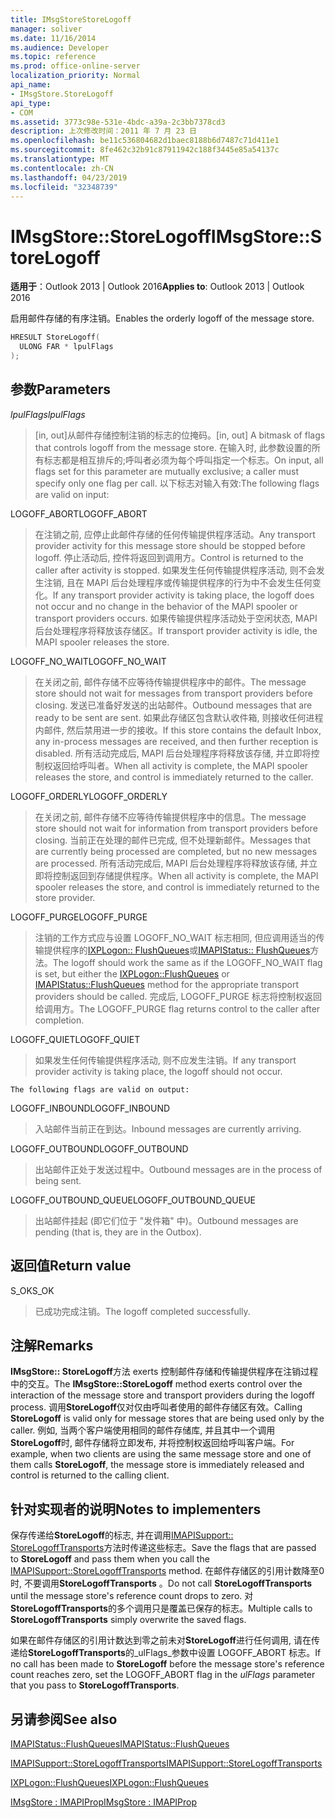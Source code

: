 ```yaml
---
title: IMsgStoreStoreLogoff
manager: soliver
ms.date: 11/16/2014
ms.audience: Developer
ms.topic: reference
ms.prod: office-online-server
localization_priority: Normal
api_name:
- IMsgStore.StoreLogoff
api_type:
- COM
ms.assetid: 3773c98e-531e-4bdc-a39a-2c3bb7378cd3
description: 上次修改时间：2011 年 7 月 23 日
ms.openlocfilehash: be11c536804682d1baec8188b6d7487c71d411e1
ms.sourcegitcommit: 8fe462c32b91c87911942c188f3445e85a54137c
ms.translationtype: MT
ms.contentlocale: zh-CN
ms.lasthandoff: 04/23/2019
ms.locfileid: "32348739"
---
```

# <a name="imsgstorestorelogoff"></a><span data-ttu-id="fc931-103">IMsgStore::StoreLogoff</span><span class="sxs-lookup"><span data-stu-id="fc931-103">IMsgStore::StoreLogoff</span></span>

  
  
<span data-ttu-id="fc931-104">**适用于**：Outlook 2013 | Outlook 2016</span><span class="sxs-lookup"><span data-stu-id="fc931-104">**Applies to**: Outlook 2013 | Outlook 2016</span></span> 
  
<span data-ttu-id="fc931-105">启用邮件存储的有序注销。</span><span class="sxs-lookup"><span data-stu-id="fc931-105">Enables the orderly logoff of the message store.</span></span>
  
```cpp
HRESULT StoreLogoff(
  ULONG FAR * lpulFlags
);
```

## <a name="parameters"></a><span data-ttu-id="fc931-106">参数</span><span class="sxs-lookup"><span data-stu-id="fc931-106">Parameters</span></span>

 <span data-ttu-id="fc931-107">_lpulFlags_</span><span class="sxs-lookup"><span data-stu-id="fc931-107">_lpulFlags_</span></span>
  
> <span data-ttu-id="fc931-108">[in, out]从邮件存储控制注销的标志的位掩码。</span><span class="sxs-lookup"><span data-stu-id="fc931-108">[in, out] A bitmask of flags that controls logoff from the message store.</span></span> <span data-ttu-id="fc931-109">在输入时, 此参数设置的所有标志都是相互排斥的;呼叫者必须为每个呼叫指定一个标志。</span><span class="sxs-lookup"><span data-stu-id="fc931-109">On input, all flags set for this parameter are mutually exclusive; a caller must specify only one flag per call.</span></span> <span data-ttu-id="fc931-110">以下标志对输入有效:</span><span class="sxs-lookup"><span data-stu-id="fc931-110">The following flags are valid on input:</span></span>
    
<span data-ttu-id="fc931-111">LOGOFF_ABORT</span><span class="sxs-lookup"><span data-stu-id="fc931-111">LOGOFF_ABORT</span></span> 
  
> <span data-ttu-id="fc931-112">在注销之前, 应停止此邮件存储的任何传输提供程序活动。</span><span class="sxs-lookup"><span data-stu-id="fc931-112">Any transport provider activity for this message store should be stopped before logoff.</span></span> <span data-ttu-id="fc931-113">停止活动后, 控件将返回到调用方。</span><span class="sxs-lookup"><span data-stu-id="fc931-113">Control is returned to the caller after activity is stopped.</span></span> <span data-ttu-id="fc931-114">如果发生任何传输提供程序活动, 则不会发生注销, 且在 MAPI 后台处理程序或传输提供程序的行为中不会发生任何变化。</span><span class="sxs-lookup"><span data-stu-id="fc931-114">If any transport provider activity is taking place, the logoff does not occur and no change in the behavior of the MAPI spooler or transport providers occurs.</span></span> <span data-ttu-id="fc931-115">如果传输提供程序活动处于空闲状态, MAPI 后台处理程序将释放该存储区。</span><span class="sxs-lookup"><span data-stu-id="fc931-115">If transport provider activity is idle, the MAPI spooler releases the store.</span></span> 
    
<span data-ttu-id="fc931-116">LOGOFF_NO_WAIT</span><span class="sxs-lookup"><span data-stu-id="fc931-116">LOGOFF_NO_WAIT</span></span> 
  
> <span data-ttu-id="fc931-117">在关闭之前, 邮件存储不应等待传输提供程序中的邮件。</span><span class="sxs-lookup"><span data-stu-id="fc931-117">The message store should not wait for messages from transport providers before closing.</span></span> <span data-ttu-id="fc931-118">发送已准备好发送的出站邮件。</span><span class="sxs-lookup"><span data-stu-id="fc931-118">Outbound messages that are ready to be sent are sent.</span></span> <span data-ttu-id="fc931-119">如果此存储区包含默认收件箱, 则接收任何进程内邮件, 然后禁用进一步的接收。</span><span class="sxs-lookup"><span data-stu-id="fc931-119">If this store contains the default Inbox, any in-process messages are received, and then further reception is disabled.</span></span> <span data-ttu-id="fc931-120">所有活动完成后, MAPI 后台处理程序将释放该存储, 并立即将控制权返回给呼叫者。</span><span class="sxs-lookup"><span data-stu-id="fc931-120">When all activity is complete, the MAPI spooler releases the store, and control is immediately returned to the caller.</span></span> 
    
<span data-ttu-id="fc931-121">LOGOFF_ORDERLY</span><span class="sxs-lookup"><span data-stu-id="fc931-121">LOGOFF_ORDERLY</span></span> 
  
> <span data-ttu-id="fc931-122">在关闭之前, 邮件存储不应等待传输提供程序中的信息。</span><span class="sxs-lookup"><span data-stu-id="fc931-122">The message store should not wait for information from transport providers before closing.</span></span> <span data-ttu-id="fc931-123">当前正在处理的邮件已完成, 但不处理新邮件。</span><span class="sxs-lookup"><span data-stu-id="fc931-123">Messages that are currently being processed are completed, but no new messages are processed.</span></span> <span data-ttu-id="fc931-124">所有活动完成后, MAPI 后台处理程序将释放该存储, 并立即将控制返回到存储提供程序。</span><span class="sxs-lookup"><span data-stu-id="fc931-124">When all activity is complete, the MAPI spooler releases the store, and control is immediately returned to the store provider.</span></span> 
    
<span data-ttu-id="fc931-125">LOGOFF_PURGE</span><span class="sxs-lookup"><span data-stu-id="fc931-125">LOGOFF_PURGE</span></span> 
  
> <span data-ttu-id="fc931-126">注销的工作方式应与设置 LOGOFF_NO_WAIT 标志相同, 但应调用适当的传输提供程序的[IXPLogon:: FlushQueues](ixplogon-flushqueues.md)或[IMAPIStatus:: FlushQueues](imapistatus-flushqueues.md)方法。</span><span class="sxs-lookup"><span data-stu-id="fc931-126">The logoff should work the same as if the LOGOFF_NO_WAIT flag is set, but either the [IXPLogon::FlushQueues](ixplogon-flushqueues.md) or [IMAPIStatus::FlushQueues](imapistatus-flushqueues.md) method for the appropriate transport providers should be called.</span></span> <span data-ttu-id="fc931-127">完成后, LOGOFF_PURGE 标志将控制权返回给调用方。</span><span class="sxs-lookup"><span data-stu-id="fc931-127">The LOGOFF_PURGE flag returns control to the caller after completion.</span></span> 
    
<span data-ttu-id="fc931-128">LOGOFF_QUIET</span><span class="sxs-lookup"><span data-stu-id="fc931-128">LOGOFF_QUIET</span></span> 
  
> <span data-ttu-id="fc931-129">如果发生任何传输提供程序活动, 则不应发生注销。</span><span class="sxs-lookup"><span data-stu-id="fc931-129">If any transport provider activity is taking place, the logoff should not occur.</span></span>
    
    The following flags are valid on output:
    
<span data-ttu-id="fc931-130">LOGOFF_INBOUND</span><span class="sxs-lookup"><span data-stu-id="fc931-130">LOGOFF_INBOUND</span></span> 
  
> <span data-ttu-id="fc931-131">入站邮件当前正在到达。</span><span class="sxs-lookup"><span data-stu-id="fc931-131">Inbound messages are currently arriving.</span></span>
    
<span data-ttu-id="fc931-132">LOGOFF_OUTBOUND</span><span class="sxs-lookup"><span data-stu-id="fc931-132">LOGOFF_OUTBOUND</span></span> 
  
> <span data-ttu-id="fc931-133">出站邮件正处于发送过程中。</span><span class="sxs-lookup"><span data-stu-id="fc931-133">Outbound messages are in the process of being sent.</span></span>
    
<span data-ttu-id="fc931-134">LOGOFF_OUTBOUND_QUEUE</span><span class="sxs-lookup"><span data-stu-id="fc931-134">LOGOFF_OUTBOUND_QUEUE</span></span> 
  
> <span data-ttu-id="fc931-135">出站邮件挂起 (即它们位于 "发件箱" 中)。</span><span class="sxs-lookup"><span data-stu-id="fc931-135">Outbound messages are pending (that is, they are in the Outbox).</span></span>
    
## <a name="return-value"></a><span data-ttu-id="fc931-136">返回值</span><span class="sxs-lookup"><span data-stu-id="fc931-136">Return value</span></span>

<span data-ttu-id="fc931-137">S_OK</span><span class="sxs-lookup"><span data-stu-id="fc931-137">S_OK</span></span> 
  
> <span data-ttu-id="fc931-138">已成功完成注销。</span><span class="sxs-lookup"><span data-stu-id="fc931-138">The logoff completed successfully.</span></span>
    
## <a name="remarks"></a><span data-ttu-id="fc931-139">注解</span><span class="sxs-lookup"><span data-stu-id="fc931-139">Remarks</span></span>

<span data-ttu-id="fc931-140">**IMsgStore:: StoreLogoff**方法 exerts 控制邮件存储和传输提供程序在注销过程中的交互。</span><span class="sxs-lookup"><span data-stu-id="fc931-140">The **IMsgStore::StoreLogoff** method exerts control over the interaction of the message store and transport providers during the logoff process.</span></span> <span data-ttu-id="fc931-141">调用**StoreLogoff**仅对仅由呼叫者使用的邮件存储区有效。</span><span class="sxs-lookup"><span data-stu-id="fc931-141">Calling **StoreLogoff** is valid only for message stores that are being used only by the caller.</span></span> <span data-ttu-id="fc931-142">例如, 当两个客户端使用相同的邮件存储库, 并且其中一个调用**StoreLogoff**时, 邮件存储将立即发布, 并将控制权返回给呼叫客户端。</span><span class="sxs-lookup"><span data-stu-id="fc931-142">For example, when two clients are using the same message store and one of them calls **StoreLogoff**, the message store is immediately released and control is returned to the calling client.</span></span>
  
## <a name="notes-to-implementers"></a><span data-ttu-id="fc931-143">针对实现者的说明</span><span class="sxs-lookup"><span data-stu-id="fc931-143">Notes to implementers</span></span>

<span data-ttu-id="fc931-144">保存传递给**StoreLogoff**的标志, 并在调用[IMAPISupport:: StoreLogoffTransports](imapisupport-storelogofftransports.md)方法时传递这些标志。</span><span class="sxs-lookup"><span data-stu-id="fc931-144">Save the flags that are passed to **StoreLogoff** and pass them when you call the [IMAPISupport::StoreLogoffTransports](imapisupport-storelogofftransports.md) method.</span></span> <span data-ttu-id="fc931-145">在邮件存储区的引用计数降至0时, 不要调用**StoreLogoffTransports** 。</span><span class="sxs-lookup"><span data-stu-id="fc931-145">Do not call **StoreLogoffTransports** until the message store's reference count drops to zero.</span></span> <span data-ttu-id="fc931-146">对**StoreLogoffTransports**的多个调用只是覆盖已保存的标志。</span><span class="sxs-lookup"><span data-stu-id="fc931-146">Multiple calls to **StoreLogoffTransports** simply overwrite the saved flags.</span></span> 
  
<span data-ttu-id="fc931-147">如果在邮件存储区的引用计数达到零之前未对**StoreLogoff**进行任何调用, 请在传递给**StoreLogoffTransports**的_ulFlags_参数中设置 LOGOFF_ABORT 标志。</span><span class="sxs-lookup"><span data-stu-id="fc931-147">If no call has been made to **StoreLogoff** before the message store's reference count reaches zero, set the LOGOFF_ABORT flag in the  _ulFlags_ parameter that you pass to **StoreLogoffTransports**.</span></span>
  
## <a name="see-also"></a><span data-ttu-id="fc931-148">另请参阅</span><span class="sxs-lookup"><span data-stu-id="fc931-148">See also</span></span>



[<span data-ttu-id="fc931-149">IMAPIStatus::FlushQueues</span><span class="sxs-lookup"><span data-stu-id="fc931-149">IMAPIStatus::FlushQueues</span></span>](imapistatus-flushqueues.md)
  
[<span data-ttu-id="fc931-150">IMAPISupport::StoreLogoffTransports</span><span class="sxs-lookup"><span data-stu-id="fc931-150">IMAPISupport::StoreLogoffTransports</span></span>](imapisupport-storelogofftransports.md)
  
[<span data-ttu-id="fc931-151">IXPLogon::FlushQueues</span><span class="sxs-lookup"><span data-stu-id="fc931-151">IXPLogon::FlushQueues</span></span>](ixplogon-flushqueues.md)
  
[<span data-ttu-id="fc931-152">IMsgStore : IMAPIProp</span><span class="sxs-lookup"><span data-stu-id="fc931-152">IMsgStore : IMAPIProp</span></span>](imsgstoreimapiprop.md)

